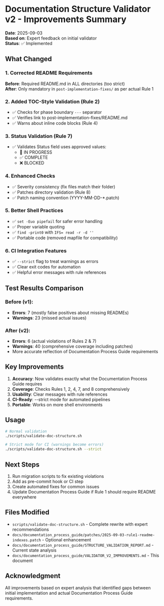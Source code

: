 # Documentation Structure Validator v2 - Improvements Summary

**Date**: 2025-09-03  
**Based on**: Expert feedback on initial validator  
**Status**: ✅ Implemented

## What Changed

### 1. Corrected README Requirements
**Before**: Required README.md in ALL directories (too strict)  
**After**: Only mandatory in `post-implementation-fixes/` as per actual Rule 1

### 2. Added TOC-Style Validation (Rule 2)
- ✅ Checks for phase boundary `---` separator
- ✅ Verifies link to post-implementation-fixes/README.md
- ✅ Warns about inline code blocks (Rule 4)

### 3. Status Validation (Rule 7)
- ✅ Validates Status field uses approved values:
  - 🚧 IN PROGRESS
  - ✅ COMPLETE  
  - ❌ BLOCKED

### 4. Enhanced Checks
- ✅ Severity consistency (fix files match their folder)
- ✅ Patches directory validation (Rule 8)
- ✅ Patch naming convention (YYYY-MM-DD-*.patch)

### 5. Better Shell Practices
- ✅ `set -Euo pipefail` for safer error handling
- ✅ Proper variable quoting
- ✅ `find -print0` with `IFS= read -r -d ''`
- ✅ Portable code (removed mapfile for compatibility)

### 6. CI Integration Features
- ✅ `--strict` flag to treat warnings as errors
- ✅ Clear exit codes for automation
- ✅ Helpful error messages with rule references

## Test Results Comparison

### Before (v1):
- **Errors**: 7 (mostly false positives about missing READMEs)
- **Warnings**: 23 (missed actual issues)

### After (v2):
- **Errors**: 6 (actual violations of Rules 2 & 7)
- **Warnings**: 40 (comprehensive coverage including patches)
- More accurate reflection of Documentation Process Guide requirements

## Key Improvements

1. **Accuracy**: Now validates exactly what the Documentation Process Guide requires
2. **Coverage**: Checks Rules 1, 2, 4, 7, and 8 comprehensively  
3. **Usability**: Clear messages with rule references
4. **CI-Ready**: --strict mode for automated pipelines
5. **Portable**: Works on more shell environments

## Usage

```bash
# Normal validation
./scripts/validate-doc-structure.sh

# Strict mode for CI (warnings become errors)
./scripts/validate-doc-structure.sh --strict
```

## Next Steps

1. Run migration scripts to fix existing violations
2. Add as pre-commit hook or CI step
3. Create automated fixes for common issues
4. Update Documentation Process Guide if Rule 1 should require README everywhere

## Files Modified

- `scripts/validate-doc-structure.sh` - Complete rewrite with expert recommendations
- `docs/documentation_process_guide/patches/2025-09-03-rule1-readme-indexes.patch` - Optional enhancement
- `docs/documentation_process_guide/STRUCTURE_VALIDATION_REPORT.md` - Current state analysis
- `docs/documentation_process_guide/VALIDATOR_V2_IMPROVEMENTS.md` - This document

## Acknowledgment

All improvements based on expert analysis that identified gaps between initial implementation and actual Documentation Process Guide requirements.